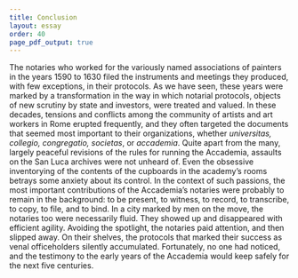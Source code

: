 ```yaml
---
title: Conclusion
layout: essay
order: 40
page_pdf_output: true
---
```

The notaries who worked for the variously named associations of painters in the years 1590 to 1630 filed the instruments and meetings they produced, with few exceptions, in their protocols. As we have seen, these years were marked by a transformation in the way in which notarial protocols, objects of new scrutiny by state and investors, were treated and valued. In these decades, tensions and conflicts among the community of artists and art workers in Rome erupted frequently, and they often targeted the documents that seemed most important to their organizations, whether *universitas, collegio, congregatio, societas*, or *accademia*. Quite apart from the many, largely peaceful revisions of the rules for running the Accademia, assaults on the San Luca archives were not unheard of. Even the obsessive inventorying of the contents of the cupboards in the academy’s rooms betrays some anxiety about its control. In the context of such passions, the most important contributions of the Accademia’s notaries were probably to remain in the background: to be present, to witness, to record, to transcribe, to copy, to file, and to bind. In a city marked by men on the move, the notaries too were necessarily fluid. They showed up and disappeared with efficient agility. Avoiding the spotlight, the notaries paid attention, and then slipped away. On their shelves, the protocols that marked their success as venal officeholders silently accumulated. Fortunately, no one had noticed, and the testimony to the early years of the Accademia would keep safely for the next five centuries.